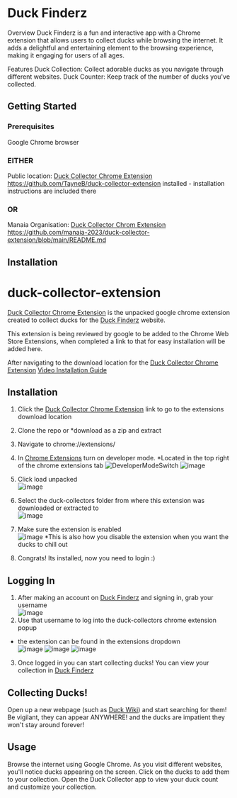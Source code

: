 # Duck Finderz
Overview
Duck Finderz is a fun and interactive app with a Chrome extension that allows users to collect ducks while browsing the internet. It adds a delightful and entertaining element to the browsing experience, making it engaging for users of all ages.

Features
Duck Collection: Collect adorable ducks as you navigate through different websites.
Duck Counter: Keep track of the number of ducks you've collected.

## Getting Started
### Prerequisites
Google Chrome browser
### EITHER
Public location: [Duck Collector Chrome Extension](https://github.com/TayneB/duck-collector-extension)  https://github.com/TayneB/duck-collector-extension installed - installation instructions are included there
### OR
Manaia Organisation: [Duck Collector Chrom Extension](https://github.com/manaia-2023/duck-collector-extension/blob/main/README.md) https://github.com/manaia-2023/duck-collector-extension/blob/main/README.md


## Installation
# duck-collector-extension

[Duck Collector Chrome Extension](https://github.com/TayneB/duck-collector-extension) is the unpacked google chrome extension created to collect ducks for the [Duck Finderz](https://duck-finderz.pushed.nz/) website.

This extension is being reviewed by google to be added to the Chrome Web Store Extensions, when completed a link to that for easy installation will be added here.

After navigating to the download location for the [Duck Collector Chrome Extension](https://github.com/TayneB/duck-collector-extension)
[Video Installation Guide](https://www.loom.com/share/eccf195bc688406ea22970ecf89b71eb?sid=0e0aeec1-a7b6-4b54-8305-e2403df81252)

## Installation 
1. Click the [Duck Collector Chrome Extension](https://github.com/TayneB/duck-collector-extension) link to go to the extensions download location
1. Clone the repo or *download as a zip and extract
2. Navigate to chrome://extensions/
3. In [Chrome Extensions](chrome://extensions/) turn on developer mode. *Located in the top right of the chrome extensions tab ![DeveloperModeSwitch](https://github.com/manaia-2023/duck-collector-extension/assets/124834636/e57888a5-7c8a-4531-a459-7c63179a43a3)
![image](https://github.com/manaia-2023/duck-collector-extension/assets/124834636/5a47c041-4a5f-47af-84ab-b84aacb21c4c)
4. Click load unpacked <br> ![image](https://github.com/manaia-2023/duck-collector-extension/assets/124834636/ef206314-101f-4b88-a819-14389d8c616c)
6. Select the duck-collectors folder from where this extension was downloaded or extracted to <br> ![image](https://github.com/manaia-2023/duck-collector-extension/assets/124834636/0dc3b67c-bdc7-440e-a957-f27b4178ef2f)

7. Make sure the extension is enabled <br> ![image](https://github.com/manaia-2023/duck-collector-extension/assets/124834636/dd75e207-9f38-4724-8b82-fc5c6846d355) *This is also how you disable the extension when you want the ducks to chill out
8. Congrats! Its installed, now you need to login :)

## Logging In  
1. After making an account on [Duck Finderz](https://duck-finderz.pushed.nz/) and signing in, grab your username <br> ![image](https://github.com/manaia-2023/duck-collector-extension/assets/124834636/f109c829-03ef-4058-a49a-9d66b06b94f4)
2. Use that username to log into the duck-collectors chrome extension popup
- the extension can be found in the extensions dropdown <br> ![image](https://github.com/manaia-2023/duck-collector-extension/assets/124834636/673cc505-c46d-4377-9d3e-615af1fe6a77) ![image](https://github.com/manaia-2023/duck-collector-extension/assets/124834636/e27f65cd-ee86-404d-b838-1274f1875d76) ![image](https://github.com/manaia-2023/duck-collector-extension/assets/124834636/580af02a-993b-4bfe-8b37-99e6852f10b5)
3. Once logged in you can start collecting ducks! You can view your collection in [Duck Finderz](https://duck-finderz.pushed.nz/)

## Collecting Ducks!
Open up a new webpage (such as [Duck Wiki](https://en.wikipedia.org/wiki/Duck)) and start searching for them! Be vigilant, they can appear ANYWHERE! and the ducks are impatient they won't stay around forever!


## Usage
Browse the internet using Google Chrome.
As you visit different websites, you'll notice ducks appearing on the screen.
Click on the ducks to add them to your collection.
Open the Duck Collector app to view your duck count and customize your collection.
